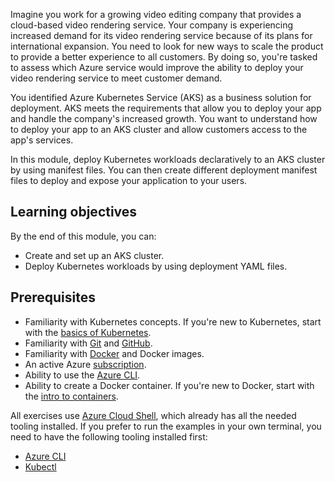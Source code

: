 Imagine you work for a growing video editing company that provides a cloud-based video rendering service. Your company is experiencing increased demand for its video rendering service because of its plans for international expansion. You need to look for new ways to scale the product to provide a better experience to all customers. By doing so, you're tasked to assess which Azure service would improve the ability to deploy your video rendering service to meet customer demand.

You identified Azure Kubernetes Service (AKS) as a business solution for deployment. AKS meets the requirements that allow you to deploy your app and handle the company's increased growth. You want to understand how to deploy your app to an AKS cluster and allow customers access to the app's services.

In this module, deploy Kubernetes workloads declaratively to an AKS cluster by using manifest files. You can then create different deployment manifest files to deploy and expose your application to your users.

## Learning objectives

By the end of this module, you can:

- Create and set up an AKS cluster.
- Deploy Kubernetes workloads by using deployment YAML files.

## Prerequisites

- Familiarity with Kubernetes concepts. If you're new to Kubernetes, start with the [basics of Kubernetes](https://azure.microsoft.com/topic/what-is-kubernetes/?azure-portal=true).
- Familiarity with [Git](/contribute/git-github-fundamentals) and [GitHub](https://github.com).
- Familiarity with [Docker](https://docker.com) and Docker images.
- An active Azure [subscription](https://azure.microsoft.com/pricing/purchase-options/azure-account).
- Ability to use the [Azure CLI](/azure/aks/kubernetes-walkthrough).
- Ability to create a Docker container. If you're new to Docker, start with the [intro to containers](/training/modules/intro-to-containers/).

All exercises use [Azure Cloud Shell](/azure/cloud-shell/overview), which already has all the needed tooling installed. If you prefer to run the examples in your own terminal, you need to have the following tooling installed first:

- [Azure CLI](/azure/aks/kubernetes-walkthrough)
- [Kubectl](/azure/aks/kubernetes-walkthrough#connect-to-the-cluster)
